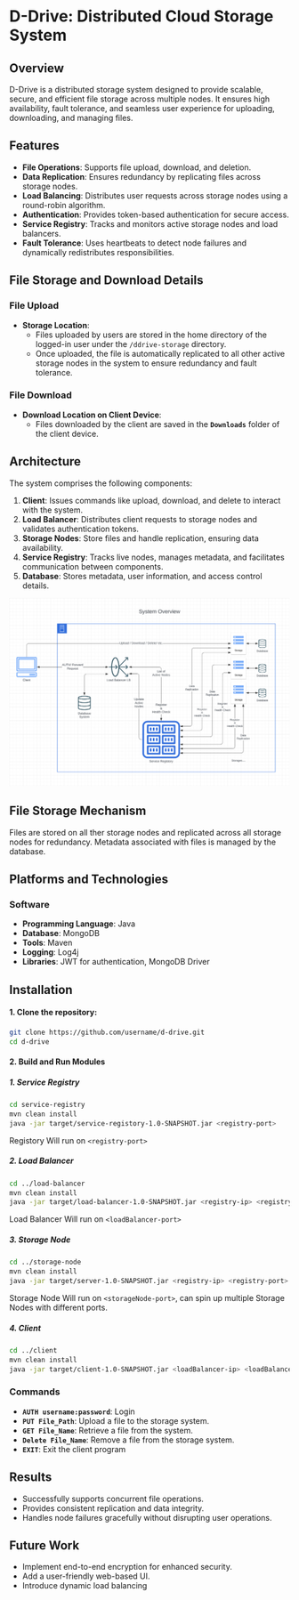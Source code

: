 # D-Drive: Distributed Cloud Storage System

## Overview

D-Drive is a distributed storage system designed to provide scalable, secure, and efficient file storage across multiple nodes. It ensures high availability, fault tolerance, and seamless user experience for uploading, downloading, and managing files.

## Features

- **File Operations**: Supports file upload, download, and deletion.
- **Data Replication**: Ensures redundancy by replicating files across storage nodes.
- **Load Balancing**: Distributes user requests across storage nodes using a round-robin algorithm.
- **Authentication**: Provides token-based authentication for secure access.
- **Service Registry**: Tracks and monitors active storage nodes and load balancers.
- **Fault Tolerance**: Uses heartbeats to detect node failures and dynamically redistributes responsibilities.

## File Storage and Download Details

### File Upload

- **Storage Location**:
  - Files uploaded by users are stored in the home directory of the logged-in user under the `/ddrive-storage` directory.
  - Once uploaded, the file is automatically replicated to all other active storage nodes in the system to ensure redundancy and fault tolerance.

### File Download

- **Download Location on Client Device**:
  - Files downloaded by the client are saved in the **`Downloads`** folder of the client device.

## Architecture

The system comprises the following components:

1. **Client**: Issues commands like upload, download, and delete to interact with the system.
2. **Load Balancer**: Distributes client requests to storage nodes and validates authentication tokens.
3. **Storage Nodes**: Store files and handle replication, ensuring data availability.
4. **Service Registry**: Tracks live nodes, manages metadata, and facilitates communication between components.
5. **Database**: Stores metadata, user information, and access control details.

![Architecture Diagram](/Diagrams/System_Overview.png)

## File Storage Mechanism

Files are stored on all ther storage nodes and replicated across all storage nodes for redundancy. Metadata associated with files is managed by the database.

## Platforms and Technologies

### Software

- **Programming Language**: Java
- **Database**: MongoDB
- **Tools**: Maven
- **Logging**: Log4j
- **Libraries**: JWT for authentication, MongoDB Driver

## Installation

#### 1. Clone the repository:

```bash
git clone https://github.com/username/d-drive.git
cd d-drive
```

#### 2. Build and Run Modules

##### 1. Service Registry

```bash
cd service-registry
mvn clean install
java -jar target/service-registory-1.0-SNAPSHOT.jar <registry-port>
```

Registory Will run on `<registry-port>`

##### 2. Load Balancer

```bash
cd ../load-balancer
mvn clean install
java -jar target/load-balancer-1.0-SNAPSHOT.jar <registry-ip> <registry-port> <loadBalancer-port>
```

Load Balancer Will run on `<loadBalancer-port>`

##### 3. Storage Node

```bash
cd ../storage-node
mvn clean install
java -jar target/server-1.0-SNAPSHOT.jar <registry-ip> <registry-port> <storageNode-port>
```

Storage Node Will run on `<storageNode-port>`, can spin up multiple Storage Nodes with different ports.

##### 4. Client

```bash
cd ../client
mvn clean install
java -jar target/client-1.0-SNAPSHOT.jar <loadBalancer-ip> <loadBalancer-port>
```

### Commands

- **`AUTH username:password`**: Login
- **`PUT File_Path`**: Upload a file to the storage system.
- **`GET File_Name`**: Retrieve a file from the system.
- **`Delete File_Name`**: Remove a file from the storage system.
- **`EXIT`**: Exit the client program

## Results

- Successfully supports concurrent file operations.
- Provides consistent replication and data integrity.
- Handles node failures gracefully without disrupting user operations.

## Future Work

- Implement end-to-end encryption for enhanced security.
- Add a user-friendly web-based UI.
- Introduce dynamic load balancing
